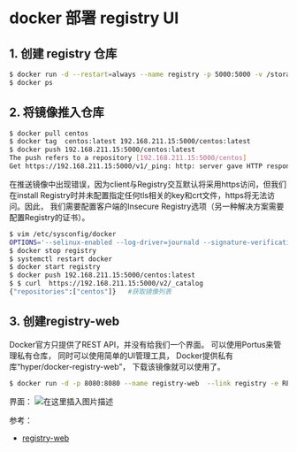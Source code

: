 #  docker 部署 registry UI


## 1. 创建 registry 仓库

```bash
$ docker run -d --restart=always --name registry -p 5000:5000 -v /storage/registry:/var/lib/registry registry：2.3.0
$ docker ps
```

## 2. 将镜像推入仓库

```bash
$ docker pull centos
$ docker tag  centos:latest 192.168.211.15:5000/centos:latest
$ docker push 192.168.211.15:5000/centos:latest
The push refers to a repository [192.168.211.15:5000/centos]
Get https://192.168.211.15:5000/v1/_ping: http: server gave HTTP response to HTTPS client
```

在推送镜像中出现错误，因为client与Registry交互默认将采用https访问，但我们在install Registry时并未配置指定任何tls相关的key和crt文件，https将无法访问。因此， 我们需要配置客户端的Insecure Registry选项（另一种解决方案需要配置Registry的证书）。

```bash
$ vim /etc/sysconfig/docker
OPTIONS='--selinux-enabled --log-driver=journald --signature-verification=false --insecure-registry 192.168.211.15:5000'
$ docker stop registry
$ systemctl restart docker
$ docker start registry
$ docker push 192.168.211.15:5000/centos:latest
$ $ curl  https://192.168.211.15:5000/v2/_catalog
{"repositories":["centos"]}   #获取镜像列表
```



## 3. 创建registry-web
Docker官方只提供了REST API，并没有给我们一个界面。 可以使用Portus来管理私有仓库， 同时可以使用简单的UI管理工具， Docker提供私有库“hyper/docker-registry-web”， 下载该镜像就可以使用了。

```bash
$ docker run -d -p 8080:8080 --name registry-web  --link registry -e REGISTRY_URL=http://registry:5000/v2  -e REGISTRY_NAME=localhost:5000        hyper/docker-registry-web
```
界面：
![在这里插入图片描述](https://img-blog.csdnimg.cn/20200717132621206.png?x-oss-process=image/watermark,type_ZmFuZ3poZW5naGVpdGk,shadow_10,text_aHR0cHM6Ly9ibG9nLmNzZG4ubmV0L3hpeGloYWhhbGVsZWhlaGU=,size_16,color_FFFFFF,t_70)

参考：

 - [registry-web](https://hub.docker.com/r/hyper/docker-registry-web/)
